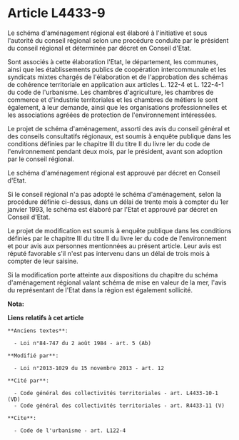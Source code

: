 # Article L4433-9

Le schéma d'aménagement régional est élaboré à l'initiative et sous l'autorité du conseil régional selon une procédure
conduite par le président du conseil régional et déterminée par décret en Conseil d'Etat. 

Sont associés à cette élaboration l'Etat, le département, les communes, ainsi que les établissements publics de coopération
intercommunale et les syndicats mixtes chargés de l'élaboration et de l'approbation des schémas de cohérence territoriale en
application aux articles L. 122-4 et L. 122-4-1 du code de l'urbanisme. Les chambres d'agriculture, les chambres de commerce
et d'industrie territoriales et les chambres de métiers le sont également, à leur demande, ainsi que les organisations
professionnelles et les associations agréées de protection de l'environnement intéressées. 

Le projet de schéma d'aménagement, assorti des avis du conseil général et des conseils consultatifs régionaux, est soumis à
enquête publique dans les conditions définies par le chapitre III du titre II du livre Ier du code de l'environnement pendant
deux mois, par le président, avant son adoption par le conseil régional. 

Le schéma d'aménagement régional est approuvé par décret en Conseil d'Etat. 

Si le conseil régional n'a pas adopté le schéma d'aménagement, selon la procédure définie ci-dessus, dans un délai de trente
mois à compter du 1er janvier 1993, le schéma est élaboré par l'Etat et approuvé par décret en Conseil d'Etat. 

Le projet de modification est soumis à enquête publique dans les conditions définies par le chapitre III du titre II du livre
Ier du code de l'environnement et pour avis aux personnes mentionnées au présent article. Leur avis est réputé favorable s'il
n'est pas intervenu dans un délai de trois mois à compter de leur saisine. 

Si la modification porte atteinte aux dispositions du chapitre du schéma d'aménagement régional valant schéma de mise en
valeur de la mer, l'avis du représentant de l'Etat dans la région est également sollicité.

**Nota:**



**Liens relatifs à cet article**

	**Anciens textes**:

	  - Loi n°84-747 du 2 août 1984 - art. 5 (Ab)

	**Modifié par**:

	  - Loi n°2013-1029 du 15 novembre 2013 - art. 12

	**Cité par**:

	  - Code général des collectivités territoriales - art. L4433-10-1 (VD)
	  - Code général des collectivités territoriales - art. R4433-11 (V)

	**Cite**:

	  - Code de l'urbanisme - art. L122-4
